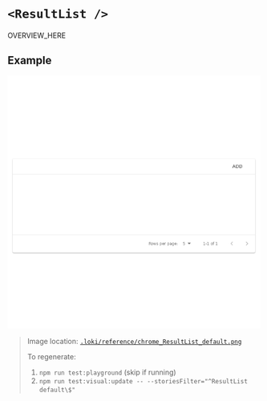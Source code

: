 # `<ResultList />`

OVERVIEW_HERE

## Example

![ResultList](../../../.loki/reference/chrome_ResultList_default.png)

> Image location: [`.loki/reference/chrome_ResultList_default.png`](../../../.loki/reference/chrome_ResultList_default.png)
> 
> To regenerate: 
> 1. `npm run test:playground` (skip if running)
> 1. `npm run test:visual:update -- --storiesFilter="^ResultList default\$"`